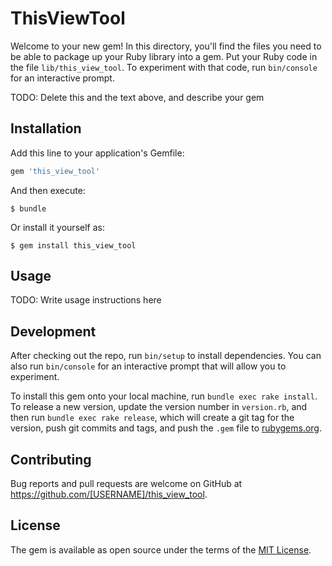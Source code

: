 # ThisViewTool

Welcome to your new gem! In this directory, you'll find the files you need to be able to package up your Ruby library into a gem. Put your Ruby code in the file `lib/this_view_tool`. To experiment with that code, run `bin/console` for an interactive prompt.

TODO: Delete this and the text above, and describe your gem

## Installation

Add this line to your application's Gemfile:

```ruby
gem 'this_view_tool'
```

And then execute:

    $ bundle

Or install it yourself as:

    $ gem install this_view_tool

## Usage

TODO: Write usage instructions here

## Development

After checking out the repo, run `bin/setup` to install dependencies. You can also run `bin/console` for an interactive prompt that will allow you to experiment.

To install this gem onto your local machine, run `bundle exec rake install`. To release a new version, update the version number in `version.rb`, and then run `bundle exec rake release`, which will create a git tag for the version, push git commits and tags, and push the `.gem` file to [rubygems.org](https://rubygems.org).

## Contributing

Bug reports and pull requests are welcome on GitHub at https://github.com/[USERNAME]/this_view_tool.


## License

The gem is available as open source under the terms of the [MIT License](http://opensource.org/licenses/MIT).

